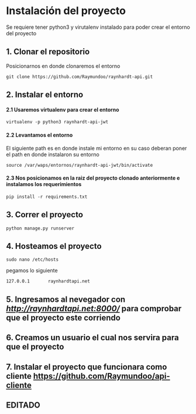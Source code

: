 # Instalación del proyecto

Se requiere tener python3 y virutalenv instalado para poder crear el entorno del proyecto

## 1. Clonar el repositorio

Posicionarnos en donde clonaremos el entorno

```
git clone https://github.com/Raymundoo/raynhardt-api.git
```

## 2. Instalar el entorno

#### 2.1 Usaremos virtualenv para crear el entorno

```
virtualenv -p python3 raynhardt-api-jwt
```

#### 2.2 Levantamos el entorno

El siguiente path es en donde instale mi entorno en su caso deberan poner el path en donde instalaron su entorno

```
source /var/waps/entornos/raynhardt-api-jwt/bin/activate
```

#### 2.3 Nos posicionamos en la raiz del proyecto clonado anteriormente e instalamos los requerimientos

```
pip install -r requirements.txt
```

## 3. Correr el proyecto

```
python manage.py runserver
```

## 4. Hosteamos el proyecto

```
sudo nano /etc/hosts
```

pegamos lo siguiente

```
127.0.0.1       raynhardtapi.net
```

## 5. Ingresamos al nevegador con ***http://raynhardtapi.net:8000/*** para comprobar que el proyecto este corriendo

## 6. Creamos un usuario el cual nos servira para que el proyecto

## 7. Instalar el proyecto que funcionara como cliente https://github.com/Raymundoo/api-cliente

## EDITADO
